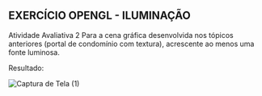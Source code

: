 ## EXERCÍCIO OPENGL - ILUMINAÇÃO
Atividade Avaliativa 2
Para a cena gráfica desenvolvida nos tópicos anteriores (portal de condomínio com textura), acrescente ao menos uma fonte luminosa. 



Resultado:

![Captura de Tela (1)](https://github.com/AlexandreSantaAnnaSilva/OpenGl_Texture/assets/112100416/52df99c3-dba3-4244-b9f7-41cce2f02b6b)
